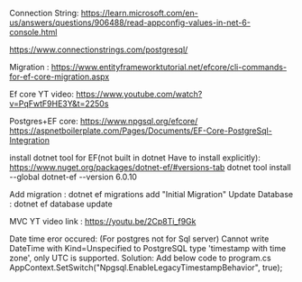 Connection String:  https://learn.microsoft.com/en-us/answers/questions/906488/read-appconfig-values-in-net-6-console.html

  https://www.connectionstrings.com/postgresql/

Migration : https://www.entityframeworktutorial.net/efcore/cli-commands-for-ef-core-migration.aspx

Ef core YT video: https://www.youtube.com/watch?v=PqFwtF9HE3Y&t=2250s

Postgres+EF core: https://www.npgsql.org/efcore/
    https://aspnetboilerplate.com/Pages/Documents/EF-Core-PostgreSql-Integration

install dotnet tool for EF(not built in dotnet Have to install explicitly): 
  https://www.nuget.org/packages/dotnet-ef/#versions-tab
  dotnet tool install --global dotnet-ef --version 6.0.10

  Add migration : dotnet ef migrations add "Initial Migration"
  Update Database : dotnet ef database update

  MVC YT video link : https://youtu.be/2Cp8Ti_f9Gk

Date time eror occured: (For postgres not for Sql server) Cannot write DateTime with Kind=Unspecified to PostgreSQL type 'timestamp with time zone', only UTC is supported. Solution: Add below code to program.cs
  AppContext.SetSwitch("Npgsql.EnableLegacyTimestampBehavior", true);